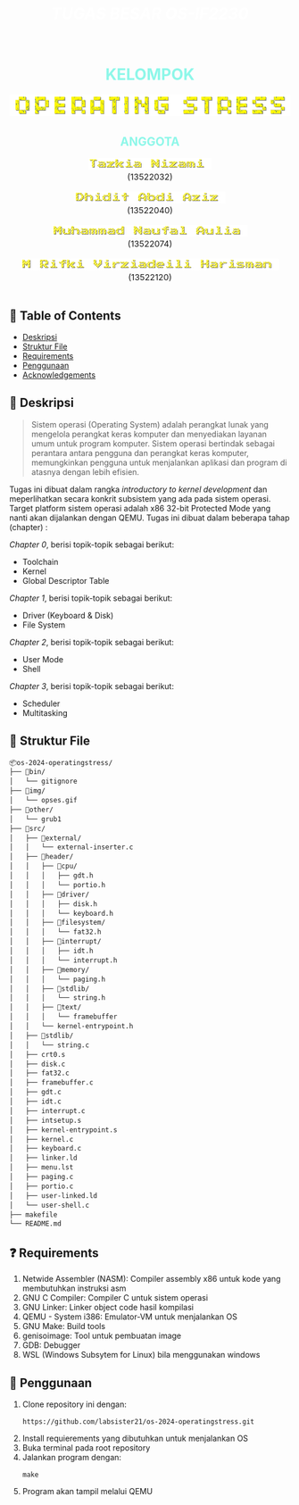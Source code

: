 <h1 align="center" style="color: #FFFFFF"><em> TUGAS BESAR OS-IF2230 </em></h1>

<br>
<h1 align="center" style="color: #8ef7e9"> KELOMPOK </h1>
<p align="center">
  <img src="img/opses.gif" alt="Project Logo">
</p>

<h2 align="center" style="color: #8ef7e9"> ANGGOTA </h2>
<p align="center">
  <img src="img/Tazkia Nizami.gif" alt="Tazkia Nizami"><br>
  <span style="font-size: 15px;">(13522032)</span><br><br>
  <img src="img/Dhidit Abdi Aziz.gif" alt="Dhidit Abdi Aziz"><br>
  <span style="font-size: 15px;">(13522040)</span><br><br>
  <img src="img/Muhammad Naufal Aulia.gif" alt="Muhammad Naufal Aulia"><br>
  <span style="font-size: 15px;">(13522074)</span><br><br>
  <img src="img/M Rifki Virziadeili Harisman.gif" alt="M Rifki Virziadeili Harisman"><br>
  <span style="font-size: 15px;">(13522120)</span><br><br>
</p>

## 📒 Table of Contents
* [Deskripsi](#📄-deskripsi)
* [Struktur File](#📁-struktur-file)
* [Requirements](#❓-requirements)
* [Penggunaan](#🔨-penggunaan)
* [Acknowledgements](#acknowledgements)

## 📄 Deskripsi
> Sistem operasi (Operating System) adalah perangkat lunak yang mengelola perangkat keras komputer dan menyediakan layanan umum untuk program komputer. Sistem operasi bertindak sebagai perantara antara pengguna dan perangkat keras komputer, memungkinkan pengguna untuk menjalankan aplikasi dan program di atasnya dengan lebih efisien.

Tugas ini dibuat dalam rangka _introductory to kernel development_ dan meperlihatkan secara konkrit subsistem yang ada pada sistem operasi. Target platform sistem operasi adalah x86 32-bit Protected Mode yang nanti akan dijalankan dengan QEMU. Tugas ini dibuat dalam beberapa tahap (chapter) :

*Chapter 0*, berisi topik-topik sebagai berikut:
- Toolchain
- Kernel
- Global Descriptor Table

*Chapter 1*, berisi topik-topik sebagai berikut:
- Driver (Keyboard & Disk)
- File System

*Chapter 2*, berisi topik-topik sebagai berikut:
- User Mode
- Shell

*Chapter 3*, berisi topik-topik sebagai berikut:
- Scheduler
- Multitasking

## 📁 Struktur File
```bash
📦os-2024-operatingstress/
├── 📁bin/
│   └── gitignore
├── 📁img/
│   └── opses.gif
├── 📁other/
│   └── grub1
├── 📁src/
│   ├── 📁external/
│   │   └── external-inserter.c
│   ├── 📁header/
│   │   ├── 📁cpu/
│   │   │   ├── gdt.h
│   │   │   └── portio.h
│   │   ├── 📁driver/
│   │   │   ├── disk.h
│   │   │   └── keyboard.h
│   │   ├── 📁filesystem/
│   │   │   └── fat32.h
│   │   ├── 📁interrupt/
│   │   │   ├── idt.h
│   │   │   └── interrupt.h
│   │   ├── 📁memory/
│   │   │   └── paging.h
│   │   ├── 📁stdlib/
│   │   │   └── string.h
│   │   ├── 📁text/
│   │   │   └── framebuffer
│   │   └── kernel-entrypoint.h
│   ├── 📁stdlib/
│   │   └── string.c
│   ├── crt0.s
│   ├── disk.c
│   ├── fat32.c
│   ├── framebuffer.c
│   ├── gdt.c
│   ├── idt.c
│   ├── interrupt.c
│   ├── intsetup.s
│   ├── kernel-entrypoint.s
│   ├── kernel.c
│   ├── keyboard.c
│   ├── linker.ld
│   ├── menu.lst
│   ├── paging.c
│   ├── portio.c
│   ├── user-linked.ld
│   └── user-shell.c
├── makefile
└── README.md
```

## ❓ Requirements
1. Netwide Assembler (NASM): Compiler assembly x86 untuk kode yang membutuhkan instruksi asm
2. GNU C Compiler: Compiler C untuk sistem operasi
3. GNU Linker: Linker object code hasil kompilasi
4. QEMU - System i386: Emulator-VM untuk menjalankan OS
5. GNU Make: Build tools
6. genisoimage: Tool untuk pembuatan image
7. GDB: Debugger
8. WSL (Windows Subsytem for Linux) bila menggunakan windows

## 🔨 Penggunaan
1. Clone repository ini dengan: 
    ```
    https://github.com/labsister21/os-2024-operatingstress.git
    ```
2. Install requierements yang dibutuhkan untuk menjalankan OS
3. Buka terminal pada root repository
4. Jalankan program dengan:
    ```
    make
    ```
5. Program akan tampil melalui QEMU
